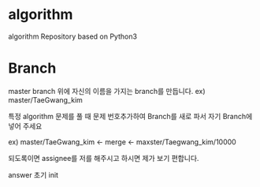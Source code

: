# algorithm
algorithm Repository based on Python3

# Branch

master branch 위에 자신의 이름을 가지는 branch를 만듭니다.
ex) master/TaeGwang_kim

특정 algorithm 문제를 풀 때 문제 번호추가하여 Branch를 새로 파서 자기 Branch에 넣어 주세요

ex) master/TaeGwang_kim <- merge <- maxster/Taegwang_kim/10000

되도록이면 assignee를 저를 해주시고 하시면 제가 보기 편합니다.

answer 초기 init
